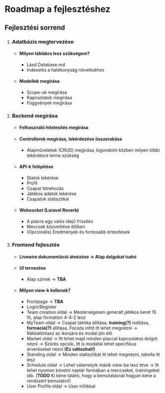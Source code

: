 # Roadmap a fejlesztéshez

## Fejlesztési sorrend

1. ### Adatbázis megtervezése
   - #### Milyen táblákra lesz szükségem?
     - Lásd Database.md
     - Indexelés a hatékonyság növeléséhez
   - #### Modellek megírása
     - Scope-ok megírása
     - Kapcsolatok megírása
     - Függvények megírása

2. ### Backend megírása
   - #### Felhasználó hitelesítés megírása
   - #### Controllerek megírása, lekérdezése összerakása
     - Alapműveletek (CRUD) megírása, kigondolni közben milyen többi lekérdésre lenne szükség
   - #### API-k felépítése
     - Statok lekérése
     - Profil
     - Csapat létrehozás
     - Játékos adatok lekérése
     - Csapatok statisztikái
   - #### Websocket (Laravel Reverb)
     - A piacra egy valós idejű frissítés
     - Meccsek közvetítése élőben
     - (Opcionális) Eredmények és fontosabb értesítések
   
3. ### Frontend fejlesztés
   - #### Livewire dokumentáció átnézése &rarr; Alap dolgokat tudni
   - #### UI tervezése
     - Alap színek &rarr; **TBA**
   - #### Milyen view-k kellenek?
     - Frontpage &rarr; **TBA**
     - Login/Register
     - Team creation oldal &rarr; Mesterségesen generált játékos keret 15 fő, alap formation 4-4-2 lesz
     - MyTeam oldal &rarr; Csapat taktika állítása, **training(?)** indítása, **formáció(?)** állítása, Focista infót itt lehet megnézni &rarr; Rákkattintasz az ikonjára és modal jön elő
     - Market oldal &rarr; Itt lehet majd minden piaccal kapcsolatos dolgot nézni &rarr; Szűrés opciók, Itt is modallal lehet specifikus árveréseket nézni **(Ez változhat!)**
     - Standing oldal &rarr; Minden statisztikát itt lehet megnézni, tabella itt lesz
     - Schedule oldal &rarr; Lehet valamelyik másik view-ba lesz téve &rarr; Itt lehet nyomon követni naptár formában a meccseket, trainingeket stb. (**TODO** Ki kéne találni, hogy a bemutatásnál hogyan kéne a rendszert bemutatni!) 
     - User Profile oldal &rarr; User infókkal
     